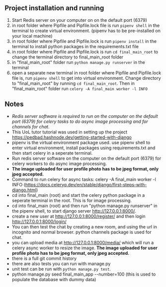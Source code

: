 ## Project installation and running

1. Start Redis server on your computer on on the default port (6379)
1. in root folder where Pipfile and Pipfile.lock file is run `pipenv shell` in the terminal to create virtual environment. (pipenv has to be pre-installed on your local machine)
1. in root folder where Pipfile and Pipfile.lock is run `pipenv install` in the terminal to install python packages in the requirements.txt file
1. in root folder where Pipfile and Pipfile.lock is run `cd final_main_root` to change the terminal directory to final_main_root folder
1. in "final_main_root" folder run `python manage.py runserver` in the terminal
1. open a separate new terminal in root folder where Pipfile and Pipfile.lock file is, run `pipenv shell` to get into virtual environment. Change directory to "final_main_root" by running `cd final_main_root`. Then in "final_main_root" folder
   run `celery -A final_main worker -l INFO`

## Notes

- _Redis server software is required to run on the computer on the default port (6379) for celery tasks to do async image processing and for channels for chat._
- This UoL tutor tutorial was used in setting up the project https://pedbad.hashnode.dev/getting-started-with-django
- pipenv is the virtual environment package used. use pipenv shell to enter virtual environment, install packages using requirements.txt and then start celery in a seperate terminal.
- Run redis server software on the computer on the default port (6379) for celery workers to do async image processing.
- **The image uploaded for user profile photo has to be jpeg format, only jpeg accepted.**
- Command to run celery for async tasks: celery -A final_main worker -l INFO (https://docs.celeryq.dev/en/stable/django/first-steps-with-django.html)
- cd into final_main (root) and start the celery python package in a seperate terminal in the root. This is for image processing.
- cd into final_main (root) and then run "python manage.py runserver" in the pipenv shell, to start django server http://127.0.0.1:8000/.
- create a new user at http://127.0.0.1:8000/register/ and then login http://127.0.0.1:8000/login/
- You can then test the chat by creating a new room, and using the url in incognito and normal browser. python channels package is used for chat.
- you can upload media at http://127.0.0.1:8000/media/ which will run a celery async worker to resize the image. **The image uploaded for user profile photo has to be jpeg format, only jpeg accepted.**
- there is a full git commit history
- there are also tests you can run with manage.py
- unit test can be run with `python manage.py test`.
- python manage.py seed final_main_app --number=100 (this is used to populate the database with dummy data)
